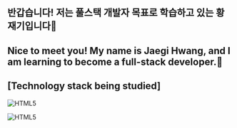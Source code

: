 ## 반갑습니다! 저는 풀스택 개발자 목표로 학습하고 있는 황재기입니다👋
## Nice to meet you! My name is Jaegi Hwang, and I am learning to become a full-stack developer.👋

<h2>[Technology stack being studied]</h2>

![HTML5](https://img.shields.io/badge/-css3-F0532?style=for-the-badge&logo=html5&logoColor=ffffff)

![HTML5](https://img.shields.io/badge/-css3-F0532?style=for-the-badge&logo=html5&logoColor=ffffff)
